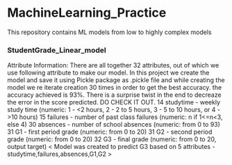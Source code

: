 # MachineLearning_Practice
This repository contains ML models from low to highly complex models

### StudentGrade_Linear_model
Attribute Information:
There are all together 32 attributes, out of which we use following attribute to make our model. In this project we create the model and save it using Pickle package as .pickle file and while creating the model we re iterate creation 30 times in order to get the best accuracy. the accuracy achieved is 93%. There is a surprise twist in the end to decreaze the error in the score predicted. DO CHECK IT OUT.
14 studytime - weekly study time (numeric: 1 - <2 hours, 2 - 2 to 5 hours, 3 - 5 to 10 hours, or 4 - >10 hours)
15 failures - number of past class failures (numeric: n if 1<=n<3, else 4)
30 absences - number of school absences (numeric: from 0 to 93)
31 G1 - first period grade (numeric: from 0 to 20)
31 G2 - second period grade (numeric: from 0 to 20)
32 G3 - final grade (numeric: from 0 to 20, output target)
< Model was created to predict G3 based on 5 attributes - studytime,failures,absences,G1,G2 >
